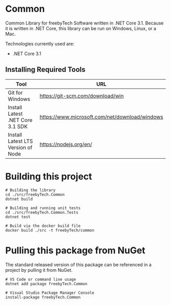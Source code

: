 # Common
Common Library for freebyTech Software written in .NET Core 3.1. Because it is written in .NET Core, this library can be run on Windows, Linux, or a Mac.

Technologies currently used are:

* .NET Core 3.1

## Installing Required Tools
| Tool                               | URL                                              |
| ---------------------------------- | ------------------------------------------------ |
| Git for Windows                    | https://git-scm.com/download/win                 |
| Install Latest .NET Core 3.1 SDK   | https://www.microsoft.com/net/download/windows   |
| Install Latest LTS Version of Node | https://nodejs.org/en/                           |


# Building this project
```
# Building the library
cd ./src/freebyTech.Common
dotnet build

# Building and running unit tests
cd ./src/freebyTech.Common.Tests
dotnet test

# Build via the docker build file
docker build ./src -t freebyTech/common
```

# Pulling this package from NuGet
The standard released version of this package can be referenced in a project by pulling it from NuGet.
```
# VS Code or command line usage
dotnet add package freebyTech.Common

# Visual Studio Package Manager Console
install-package freebyTech.Common
```